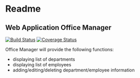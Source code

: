# Readme
## Web Application Office Manager

[![Build Status](https://travis-ci.org/jimmyhollywood/python-epam.svg?branch=master)](https://travis-ci.org/jimmyhollywood/python-epam) [![Coverage Status](https://coveralls.io/repos/github/jimmyhollywood/test/badge.svg?branch=master)](https://coveralls.io/github/jimmyhollywood/test?branch=master)

Office Manager will provide the following functions:
* displaying list of departments
* displaying list of employees
* adding/editing/deleting department/employee information
